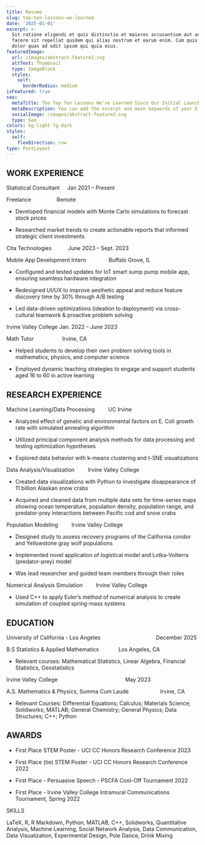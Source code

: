 ```yaml
---
title: Resume
slug: top-ten-lessons-we-learned
date: '2025-01-01'
excerpt: >-
  Sit ratione eligendi et quis distinctio et maiores accusantium aut accusamus
  facere sit repellat quidem qui alias nostrum et earum enim. Cum quis sint eos
  dolor quas ad odit ipsum qui quia eius.
featuredImage:
  url: /images/abstract-feature2.svg
  altText: Thumbnail
  type: ImageBlock
  styles:
    self:
      borderRadius: medium
isFeatured: true
seo:
  metaTitle: The Top Ten Lessons We’ve Learned Since Our Initial Launch
  metaDescription: You can add the excerpt and main keywords of your blog post here.
  socialImage: /images/abstract-feature2.svg
  type: Seo
colors: bg-light-fg-dark
styles:
  self:
    flexDirection: row
type: PostLayout
---
```


WORK EXPERIENCE 
----------------




Statistical Consultant 									     Jan 2021 – Present

Freelance										     	          		  Remote

*   Developed financial models with Monte Carlo simulations to forecast stock prices

*   Researched market trends to create actionable reports that informed strategic client investments

Cita Technologies 									          June 2023 – Sept. 2023

Mobile App Development Intern								     	          Buffalo Grove, IL

*   Configured and tested updates for IoT smart sump pump mobile app, ensuring seamless hardware integration

*   Redesigned UI/UX to improve aesthetic appeal and reduce feature discovery time by 30% through A/B testing

*   Led data-driven optimizations (ideation to deployment) via cross-cultural teamwork & proactive problem solving

Irvine Valley College 									Jan. 2022 – June 2023

Math Tutor										     	       	        Irvine, CA

*   Helped students to develop their own problem solving tools in mathematics, physics, and computer science

<!---->

*   Employed dynamic teaching strategies to engage and support students aged 16 to 60 in active learning




## RESEARCH EXPERIENCE




Machine Learning/Data Processing								         UC Irvine 

*   Analyzed effect of genetic and environmental factors on E. Coli growth rate with simulated annealing algorithm

*   Utilized principal component analysis methods for data processing and testing optimization hypotheses

*   Explored data behavior with k-means clustering and t-SNE visualizations

Data Analysis/Visualization									        Irvine Valley College

*   Created data visualizations with Python to investigate disappearance of 11 billion Alaskan snow crabs

*   Acquired and cleaned data from multiple data sets for time-series maps showing ocean temperature, population density, population range, and predator-prey interactions between Pacific cod and snow crabs

Population Modeling										        Irvine Valley College 

*   Designed study to assess recovery programs of the California condor and Yellowstone gray wolf populations

*   Implemented novel application of logistical model and Lotka-Volterra (predator-prey) model

*   Was lead researcher and guided team members through their roles

Numerical Analysis Simulation								        Irvine Valley College 

*   Used C++ to apply Euler’s method of numerical analysis to create simulation of coupled spring-mass systems




## EDUCATION 

	

University of California - Los Angeles			                     	        		         December 2025

B.S Statistics & Applied Mathematics			   			           			Los Angeles, CA

*   Relevant courses: Mathematical Statistics, Linear Algebra, Financial Statistics, Geostatistics

Irvine Valley College						                     	        	          		       May 2023 

A.S. Mathematics & Physics, Summa Cum Laude			   			           		        Irvine, CA

*   Relevant Courses: Differential Equations; Calculus; Materials Science; Solidworks; MATLAB; General Chemistry; General Physics; Data Structures; C++; Python


## AWARDS 

*   First Place STEM Poster - UCI CC Honors Research Conference 2023

*   First Place (tie) STEM Poster - UCI CC Honors Research Conference 2022

*   First Place - Persuasive Speech - PSCFA Cool-Off Tournament 2022

*   First Place - Irvine Valley College Intramural Communications Tournament, Spring 2022




SKILLS




LaTeX, R, R Markdown, Python, MATLAB, C++, Solidworks, Quantitative Analysis, Machine Learning, Social Network Analysis, Data Communication, Data Visualization, Experimental Design, Pole Dance, Drink Mixing



